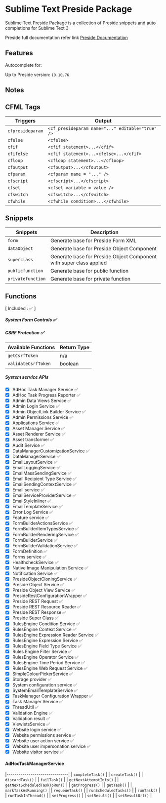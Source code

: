 # Sublime Text Preside Package
Sublime Text Preside Package is a collection of Preside snippets and auto completions for Sublime Text 3

Preside full documentation refer link
[Preside Documentation](https://docs.preside.org)

## Features
Autocomplete for:

Up to Preside version: `10.10.76`

## Notes

## CFML Tags
| Triggers          | Output                       |
|-------------------|------------------------------|
| `cfpresideparam`  | `<cf_presideparam name="..." editable="true" />` |
| `cfelse`          | `<cfelse>`                                       |
| `cfif`            | `<cfif statement>...</cfif>`                     |
| `cfifelse`        | `<cfif statement>...<cfelse>...</cfif>`          |
| `cfloop`          | `<cfloop statement>...</cfloop>`                 |
| `cfoutput`        | `<cfoutput>...</cfoutput>`                       |
| `cfparam`         | `<cfparam name = "..." /> `                      |
| `cfscript`        | `<cfscript>...</cfscript>`                       |
| `cfset`           | `<cfset variable = value /> `                    |
| `cfswitch`        | `<cfswitch>...</cfswitch>`                       |
| `cfwhile`         | `<cfwhile condition>...</cfwhile>`               |

## Snippets
| Snippets          | Description                  |
|-------------------|------------------------------|
| `form`            | Generate base for Preside Form XML |
| `dataObject`      | Generate base for Preside Object Component |
| `superclass`      | Generate base for Preside Object Component with super class applied |
| `publicfunction`  | Generate base for public function |
| `privatefunction` | Generate base for private function |

## Functions
[ Included : :white_check_mark: ]

##### System Form Controls :white_check_mark:

##### CSRF Protection      :white_check_mark:
| Available Functions | Return Type |
|---------------------|-------------|
| `getCsrfToken`      | n/a         |
| `validateCsrfToken` | boolean     |

##### System service APIs
- [x] AdHoc Task Manager Service            :white_check_mark:
- [x] AdHoc Task Progress Reporter          :white_check_mark:
- [x] Admin Data Views Service              :white_check_mark:
- [x] Admin Login Service                   :white_check_mark:
- [x] Admin ObjectLink Builder Service      :white_check_mark:
- [x] Admin Permissions Service             :white_check_mark:
- [x] Applications Service                  :white_check_mark:
- [x] Asset Manager Service                 :white_check_mark:
- [x] Asset Renderer Service                :white_check_mark:
- [x] Asset transformer                     :white_check_mark:
- [x] Audit Service                         :white_check_mark:
- [x] DataManagerCustomizationService       :white_check_mark:
- [x] DataManagerService                    :white_check_mark:
- [x] EmailLayoutService                    :white_check_mark:
- [x] EmailLoggingService                   :white_check_mark:
- [x] EmailMassSendingService               :white_check_mark:
- [x] Email Recipient Type Service          :white_check_mark:
- [x] EmailSendingContextService            :white_check_mark:
- [x] Email service                         :white_check_mark:
- [x] EmailServiceProviderService           :white_check_mark:
- [x] EmailStyleInliner                     :white_check_mark:
- [x] EmailTemplateService                  :white_check_mark:
- [x] Error Log Service                     :white_check_mark:
- [x] Feature service                       :white_check_mark:
- [x] FormBuilderActionsService             :white_check_mark:
- [x] FormBuilderItemTypesService           :white_check_mark:
- [x] FormBuilderRenderingService           :white_check_mark:
- [x] FormBuilderService                    :white_check_mark:
- [x] FormBuilderValidationService          :white_check_mark:
- [x] FormDefinition                        :white_check_mark:
- [x] Forms service                         :white_check_mark:
- [x] HealthcheckService                    :white_check_mark:
- [x] Native Image Manipulation Service     :white_check_mark:
- [x] Notification Service                  :white_check_mark:
- [x] PresideObjectCloningService           :white_check_mark:
- [x] Preside Object Service                :white_check_mark:
- [x] Preside Object View Service           :white_check_mark:
- [x] PresideRestConfigurationWrapper       :white_check_mark:
- [x] Preside REST Request                  :white_check_mark:
- [x] Preside REST Resource Reader          :white_check_mark:
- [x] Preside REST Response                 :white_check_mark:
- [x] Preside Super Class                   :white_check_mark:
- [x] RulesEngine Condition Service         :white_check_mark:
- [x] RulesEngine Context Service           :white_check_mark:
- [x] RulesEngine Expression Reader Service :white_check_mark:
- [x] RulesEngine Expression Service        :white_check_mark:
- [x] RulesEngine Field Type Service        :white_check_mark:
- [x] Rules Engine Filter Service           :white_check_mark:
- [x] RulesEngine Operator Service          :white_check_mark:
- [x] RulesEngine Time Period Service       :white_check_mark:
- [x] RulesEngine Web Request Service       :white_check_mark:
- [x] SimpleColourPickerService             :white_check_mark:
- [x] Storage provider                      :white_check_mark:
- [x] System configuration service          :white_check_mark:
- [x] SystemEmailTemplateService            :white_check_mark:
- [x] TaskManager Configuration Wrapper     :white_check_mark:
- [x] Task Manager Service                  :white_check_mark:
- [x] ThreadUtil                            :white_check_mark:
- [x] Validation Engine                     :white_check_mark:
- [x] Validation result                     :white_check_mark:
- [x] ViewletsService                       :white_check_mark:
- [x] Website login service                 :white_check_mark:
- [x] Website permissions service           :white_check_mark:
- [x] Website user action service           :white_check_mark:
- [x] Website user impersonation service    :white_check_mark:
- [x] Website visitor service               :white_check_mark:

#### AdHocTaskManagerService
|-------------------------------|
| `completeTask()`              |
| `createTask()`                |
| `discardTask()`               |
| `failTask()`                  |
| `getNextAttemptInfo()`        |
| `getNextScheduledTaskToRun()` |
| `getProgress()`               |
| `getTask()`                   |
| `markTaskAsRunning()`         |
| `requeueTask()`               |
| `runScheduledTasks()`         |
| `runTask()`                   |
| `runTaskInThread()`           |
| `setProgress()`               |
| `setResult()`                 |
| `setResultUrl()`              |